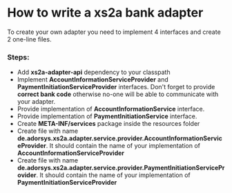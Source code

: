 # How to write a xs2a bank adapter

To create your own adapter you need to implement 4 interfaces and create 2 one-line files.

### Steps:
- Add **xs2a-adapter-api** dependency to your classpath
- Implement **AccountInformationServiceProvider** and **PaymentInitiationServiceProvider** interfaces. Don't forget to provide **correct bank code** otherwise no-one will be able to communicate with your adapter. 
- Provide implementation of **AccountInformationService** interface.
- Provide implementation of **PaymentInitiationService** interface.
- Create **META-INF/services** package inside the resources folder
- Create file with name **de.adorsys.xs2a.adapter.service.provider.AccountInformationServiceProvider**. It should contain the name of your implementation of **AccountInformationServiceProvider**
- Create file with name **de.adorsys.xs2a.adapter.service.provider.PaymentInitiationServiceProvider**. It should contain the name of your implementation of **PaymentInitiationServiceProvider**

